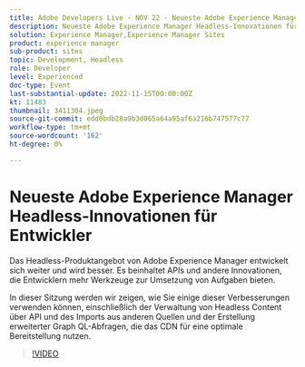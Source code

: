 ```yaml
---
title: Adobe Developers Live - NOV 22 - Neueste Adobe Experience Manager Headless-Innovationen für Entwickler
description: Neueste Adobe Experience Manager Headless-Innovationen für Entwickler Das Headless-Produktangebot von Adobe Experience Manager entwickelt sich weiter und wird besser. Mit APIs und anderen Innovationen, die Entwicklern mehr Tools zur Erledigung von Aufgaben bieten, werden wir in dieser Sitzung zeigen, wie Sie einige dieser Verbesserungen nutzen können, einschließlich der Verwaltung Headless Content über API und des Imports aus anderen Quellen und der Erstellung erweiterter Graph QL-Abfragen, die das CDN für eine optimale Bereitstellung nutzen.
solution: Experience Manager,Experience Manager Sites
product: experience manager
sub-product: sites
topic: Development, Headless
role: Developer
level: Experienced
doc-type: Event
last-substantial-update: 2022-11-15T00:00:00Z
kt: 11483
thumbnail: 3411304.jpeg
source-git-commit: edd0bdb28a9b3d065a64a95af6a216b747577c77
workflow-type: tm+mt
source-wordcount: '162'
ht-degree: 0%

---
```


# Neueste Adobe Experience Manager Headless-Innovationen für Entwickler

Das Headless-Produktangebot von Adobe Experience Manager entwickelt sich weiter und wird besser. Es beinhaltet APIs und andere Innovationen, die Entwicklern mehr Werkzeuge zur Umsetzung von Aufgaben bieten.

In dieser Sitzung werden wir zeigen, wie Sie einige dieser Verbesserungen verwenden können, einschließlich der Verwaltung von Headless Content über API und des Imports aus anderen Quellen und der Erstellung erweiterter Graph QL-Abfragen, die das CDN für eine optimale Bereitstellung nutzen.

>[!VIDEO](https://video.tv.adobe.com/v/3411304/?quality=12&learn=on)
